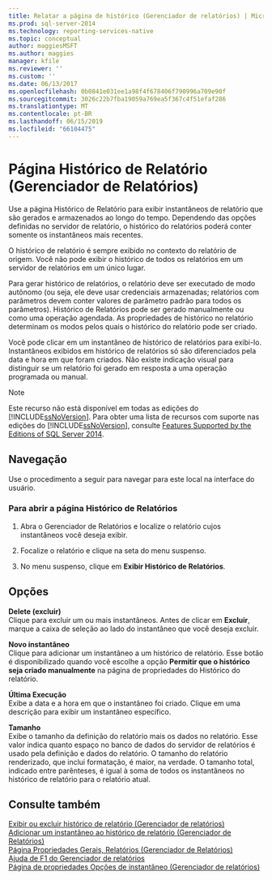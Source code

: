 ```yaml
---
title: Relatar a página de histórico (Gerenciador de relatórios) | Microsoft Docs
ms.prod: sql-server-2014
ms.technology: reporting-services-native
ms.topic: conceptual
author: maggiesMSFT
ms.author: maggies
manager: kfile
ms.reviewer: ''
ms.custom: ''
ms.date: 06/13/2017
ms.openlocfilehash: 0b0841e031ee1a98f4f678406f790996a709e90f
ms.sourcegitcommit: 3026c22b7fba19059a769ea5f367c4f51efaf286
ms.translationtype: MT
ms.contentlocale: pt-BR
ms.lasthandoff: 06/15/2019
ms.locfileid: "66104475"
---
```

# <a name="report-history-page-report-manager"></a>Página Histórico de Relatório (Gerenciador de Relatórios)

Use a página Histórico de Relatório para exibir instantâneos de relatório que são gerados e armazenados ao longo do tempo. Dependendo das opções definidas no servidor de relatório, o histórico do relatórios poderá conter somente os instantâneos mais recentes.  
  

O histórico de relatório é sempre exibido no contexto do relatório de origem. Você não pode exibir o histórico de todos os relatórios em um servidor de relatórios em um único lugar.  
  
Para gerar histórico de relatórios, o relatório deve ser executado de modo autônomo (ou seja, ele deve usar credenciais armazenadas; relatórios com parâmetros devem conter valores de parâmetro padrão para todos os parâmetros). Histórico de Relatórios pode ser gerado manualmente ou como uma operação agendada. As propriedades de histórico no relatório determinam os modos pelos quais o histórico do relatório pode ser criado.  
  
Você pode clicar em um instantâneo de histórico de relatórios para exibi-lo. Instantâneos exibidos em histórico de relatórios só são diferenciados pela data e hora em que foram criados. Não existe indicação visual para distinguir se um relatório foi gerado em resposta a uma operação programada ou manual.  
  
> [!NOTE]  
>  Este recurso não está disponível em todas as edições do [!INCLUDE[ssNoVersion](../includes/ssnoversion-md.md)]. Para obter uma lista de recursos com suporte nas edições do [!INCLUDE[ssNoVersion](../includes/ssnoversion-md.md)], consulte [Features Supported by the Editions of SQL Server 2014](../../2014/getting-started/features-supported-by-the-editions-of-sql-server-2014.md).  
  
## <a name="navigation"></a>Navegação  
 Use o procedimento a seguir para navegar para este local na interface do usuário.  
  
### <a name="to-open-the-report-history-page"></a>Para abrir a página Histórico de Relatórios  
  
1.  Abra o Gerenciador de Relatórios e localize o relatório cujos instantâneos você deseja exibir.  
  
2.  Focalize o relatório e clique na seta do menu suspenso.  
  
3.  No menu suspenso, clique em **Exibir Histórico de Relatórios**.  
  
## <a name="options"></a>Opções  
 **Delete (excluir)**  
 Clique para excluir um ou mais instantâneos. Antes de clicar em **Excluir**, marque a caixa de seleção ao lado do instantâneo que você deseja excluir.  
  
 **Novo instantâneo**  
 Clique para adicionar um instantâneo a um histórico de relatório. Esse botão é disponibilizado quando você escolhe a opção **Permitir que o histórico seja criado manualmente** na página de propriedades do Histórico do relatório.  
  
 **Última Execução**  
 Exibe a data e a hora em que o instantâneo foi criado. Clique em uma descrição para exibir um instantâneo específico.  
  
 **Tamanho**  
 Exibe o tamanho da definição do relatório mais os dados no relatório. Esse valor indica quanto espaço no banco de dados do servidor de relatórios é usado pela definição e dados do relatório. O tamanho do relatório renderizado, que inclui formatação, é maior, na verdade. O tamanho total, indicado entre parênteses, é igual à soma de todos os instantâneos no histórico de relatório para o relatório atual.  
  
## <a name="see-also"></a>Consulte também  
 [Exibir ou excluir histórico de relatório &#40;Gerenciador de relatórios&#41;](../../2014/reporting-services/view-or-delete-report-history-report-manager.md)   
 [Adicionar um instantâneo ao histórico de relatório &#40;Gerenciador de Relatórios&#41;](report-server/add-a-snapshot-to-report-history-report-manager.md)   
 [Página Propriedades Gerais, Relatórios &#40;Gerenciador de Relatórios&#41;](../../2014/reporting-services/general-properties-page-reports-report-manager.md)   
 [Ajuda de F1 do Gerenciador de relatórios](../../2014/reporting-services/report-manager-f1-help.md)   
 [Página de propriedades Opções de instantâneo &#40;Gerenciador de relatórios&#41;](../../2014/reporting-services/snapshot-options-properties-page-report-manager.md)